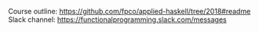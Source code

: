 

Course outline: https://github.com/fpco/applied-haskell/tree/2018#readme
Slack channel: https://functionalprogramming.slack.com/messages